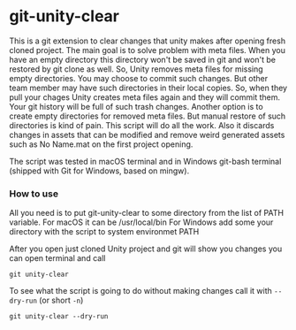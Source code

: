 # git-unity-clear

This is a git extension to clear changes that unity makes after opening fresh cloned project. The main goal is to solve problem with meta files. When you have an empty directory this directory won't be saved in git and won't be restored by git clone as well. So, Unity removes meta files for missing empty directories. You may choose to commit such changes. But other team member may have such directories in their local copies. So, when they pull your chages Unity creates meta files again and they will commit them. Your git history will be full of such trash changes. Another option is to create empty directories for removed meta files. But manual restore of such directories is kind of pain. This script will do all the work. Also it discards changes in assets that can be modified and remove weird generated assets such as No Name.mat on the first project opening.

The script was tested in macOS terminal and in Windows git-bash terminal (shipped with Git for Windows, based on mingw).

### How to use

All you need is to put git-unity-clear to some directory from the list of PATH variable.
For macOS it can be /usr/local/bin
For Windows add some your directory with the script to system environmet PATH

After you open just cloned Unity project and git will show you changes you can open terminal and call
```
git unity-clear
```

To see what the script is going to do without making changes call it with ```--dry-run``` (or short ```-n```)
```
git unity-clear --dry-run
```
